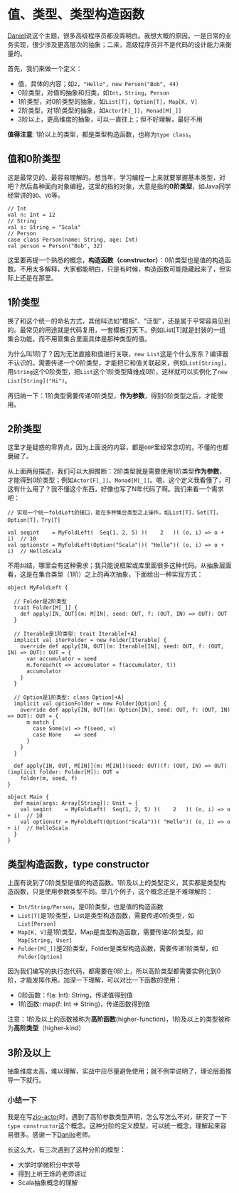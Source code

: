 # 值、类型、类型构造函数
[Daniel](https://blog.rockthejvm.com/)说这个主题，很多高级程序员都没弄明白。我想大概的原因，一是日常的业务实现，很少涉及更高层次的抽象；二来，高级程序员并不是代码的设计能力来衡量的。

首先，我们来做一个定义：
- 值，具体的内容；如`2`，`"Hello"`，`new Person("Bob", 44)`
- 0阶类型，对值的抽象和归类，如`Int`，`String`，`Person`
- 1阶类型，对0阶类型的抽象，如`List[T]`，`Option[T]`，`Map[K, V]`
- 2阶类型，对1阶类型的抽象，如`Actor[F[_]]`，`Monad[M[_]]`
- 3阶以上，更高维度的抽象，可以一直往上；但不好理解，最好不用

**值得注意**: 1阶以上的类型，都是类型构造函数，也称为`type class`。

## 值和0阶类型
这是最常见的、最容易理解的。想当年，学习编程一上来就要掌握基本类型，对吧？然后各种面向对象编程，这里的指的对象，大意是指的**0阶类型**，如Java同学经常讲的`BO`、`VO`等。
```
// Int
val n: Int = 12
// String
val s: String = "Scala"
// Person
case class Person(name: String, age: Int)
val person = Person("Bob", 32)
```
这里要再提一个熟悉的概念，**构造函数（constructor）**：0阶类型也是值的构造函数。不用太多解释，大家都能明白，只是有时候，构造函数可能隐藏起来了，但实际上还是在那里。

## 1阶类型
换了和这个统一的命名方式，其他叫法如“模板”、“泛型”，还是属于平常容易见到的。最常见的用途就是代码复用，一套模板打天下。例如List[T]就是封装的一组集合功能，而不用管集合里面具体是那种类型的值。

为什么叫1阶了？因为无法直接和值进行关联，`new List`这是个什么东东？编译器不认识的。需要传递一个0阶类型，才能把它和值关联起来，例如`List[String]`，用`String`这个0阶类型，把`List`这个1阶类型降维成0阶，这样就可以实例化了`new List[String]("Hi")`。

再归纳一下：1阶类型需要传递0阶类型，**作为参数**，得到0阶类型之后，才能使用。

## 2阶类型
这里才是疑惑的零界点，因为上面说的内容，都是`OOP`里经常念叨的，不懂的也都磨破了。

从上面两段描述，我们可以大胆推断：2阶类型就是需要使用1阶类型**作为参数**，才能得到0阶类型；例如`Actor[F[_]]`、`Monad[M[_]]`。嗯，这个定义我看懂了，可这有什么用了？我不懂这个东西，好像也写了N年代码了啊。我们来看一个需求吧：
```
// 实现一个统一foldLeft的接口，能在多种集合类型之上操作，如List[T]，Set[T]，Option[T]，Try[T]

val seqint    = MyFoldLeft(  Seq(1, 2, 5) )(    2   )( (o, i) => o + i)  // 10
val optionstr = MyFoldLeft(Option("Scala"))( "Hello")( (o, i) => o + i)  // HelloScala
```
不用纠结，哪里会有这种需求；我只能说框架或库里面很多这种代码。从抽象层面看，这是在集合类型（1阶）之上的再次抽象，下面给出一种实现方式：
```
object MyFoldLeft {
  
  // Folder是2阶类型
  trait Folder[M[_]] {
    def apply[IN, OUT](m: M[IN], seed: OUT, f: (OUT, IN) => OUT): OUT
  }

  // Iterable是1阶类型: trait Iterable[+A]
  implicit val iterFolder = new Folder[Iterable] {
    override def apply[IN, OUT](m: Iterable[IN], seed: OUT, f: (OUT, IN) => OUT): OUT = {
      var accumulator = seed
      m.foreach(t => accumulator = f(accumulator, t))
      accumulator
    }
  }

  // Option是1阶类型: class Option[+A]
  implicit val optionFolder = new Folder[Option] {
    override def apply[IN, OUT](m: Option[IN], seed: OUT, f: (OUT, IN) => OUT): OUT = {
      m match {
        case Some(v) => f(seed, v)
        case None    => seed
      }
    }
  }

  def apply[IN, OUT, M[IN]](m: M[IN])(seed: OUT)(f: (OUT, IN) => OUT)(implicit folder: Folder[M]): OUT =
    folder(m, seed, f)
}

object Main {
  def main(args: Array[String]): Unit = {
    val seqint    = MyFoldLeft(  Seq(1, 2, 5) )(    2   )( (o, i) => o + i)  // 10
    val optionstr = MyFoldLeft(Option("Scala"))( "Hello")( (o, i) => o + i)  // HelloScala
  }
}
```


## 类型构造函数，type constructor
上面有说到了0阶类型是值的构造函数。1阶及以上的类型定义，其实都是类型构造函数，只是使用参数类型不同。举几个例子，这个概念还是不难理解的：
- `Int/String/Person`，是0阶类型，也是值的构造函数
- `List[T]`是1阶类型，List是类型构造函数，需要传递0阶类型，如`List[Person]`
- `Map[K, V]`是1阶类型，Map是类型构造函数，需要传递0阶类型，如`Map[String, User]`
- `Folder[M[_]]`是2阶类型，Folder是类型构造函数，需要传递1阶类型，如`Folder[Option]`

因为我们编写的执行态代码，都需要在0阶上，所以高阶类型都需要实例化到0阶，才能发挥作用。加深一下理解，可以对比一下函数的使用：
- 0阶函数：f(a: Int): String，传递值得到值
- 1阶函数: map(f: Int => String)，传递函数得到值

注意：1阶及以上的函数被称为**高阶函数**(higher-function)，1阶及以上的类型被称为**高阶类型**（higher-kind）

## 3阶及以上
抽象维度太高，难以理解，实战中应尽量避免使用；就不例举说明了，理论层面推导一下就行。

### 小结一下
我是在写[zio-actor](https://github.com/changzhiwin/zio-actor)时，遇到了高阶参数类型声明，怎么写怎么不对，研究了一下`type constructor`这个概念。这种分阶的定义模型，可以统一概念，理解起来容易很多。感谢一下[Danile](https://blog.rockthejvm.com/scala-types-kinds/)老师。

长这么大，有三次遇到了这种分阶的模型：
- 大学时学微积分中求导
- 得到上听王烁的老师讲过
- Scala抽象概念的理解